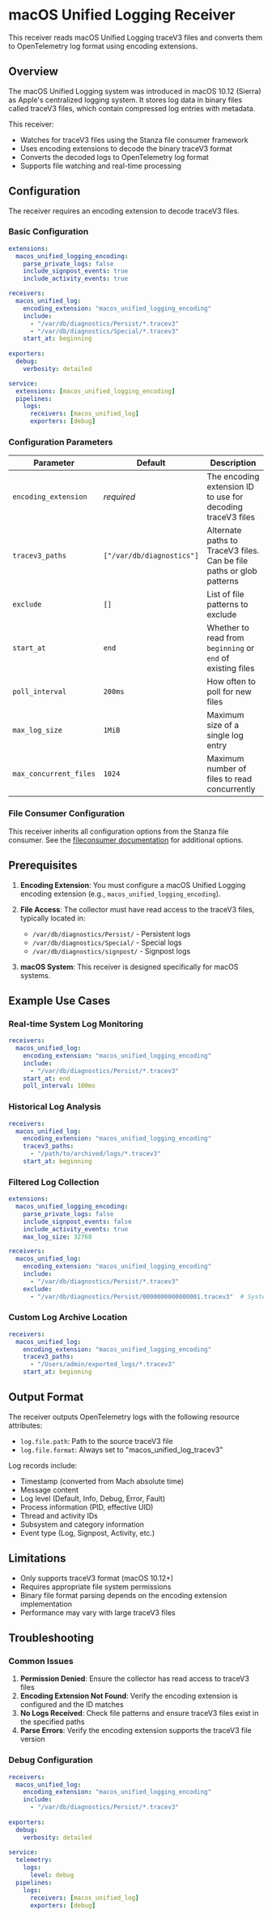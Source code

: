 # macOS Unified Logging Receiver

This receiver reads macOS Unified Logging traceV3 files and converts them to OpenTelemetry log format using encoding extensions.

## Overview

The macOS Unified Logging system was introduced in macOS 10.12 (Sierra) as Apple's centralized logging system. It stores log data in binary files called traceV3 files, which contain compressed log entries with metadata.

This receiver:
- Watches for traceV3 files using the Stanza file consumer framework
- Uses encoding extensions to decode the binary traceV3 format
- Converts the decoded logs to OpenTelemetry log format
- Supports file watching and real-time processing

## Configuration

The receiver requires an encoding extension to decode traceV3 files.

### Basic Configuration

```yaml
extensions:
  macos_unified_logging_encoding:
    parse_private_logs: false
    include_signpost_events: true
    include_activity_events: true

receivers:
  macos_unified_log:
    encoding_extension: "macos_unified_logging_encoding"
    include:
      - "/var/db/diagnostics/Persist/*.tracev3"
      - "/var/db/diagnostics/Special/*.tracev3"
    start_at: beginning
    
exporters:
  debug:
    verbosity: detailed

service:
  extensions: [macos_unified_logging_encoding]
  pipelines:
    logs:
      receivers: [macos_unified_log]
      exporters: [debug]
```

### Configuration Parameters

| Parameter | Default | Description |
|-----------|---------|-------------|
| `encoding_extension` | *required* | The encoding extension ID to use for decoding traceV3 files |
| `tracev3_paths` | `["/var/db/diagnostics"]` | Alternate paths to TraceV3 files. Can be file paths or glob patterns |
| `exclude` | `[]` | List of file patterns to exclude |
| `start_at` | `end` | Whether to read from `beginning` or `end` of existing files |
| `poll_interval` | `200ms` | How often to poll for new files |
| `max_log_size` | `1MiB` | Maximum size of a single log entry |
| `max_concurrent_files` | `1024` | Maximum number of files to read concurrently |

### File Consumer Configuration

This receiver inherits all configuration options from the Stanza file consumer. See the [fileconsumer documentation](../../pkg/stanza/fileconsumer/README.md) for additional options.

## Prerequisites

1. **Encoding Extension**: You must configure a macOS Unified Logging encoding extension (e.g., `macos_unified_logging_encoding`).

2. **File Access**: The collector must have read access to the traceV3 files, typically located in:
   - `/var/db/diagnostics/Persist/` - Persistent logs
   - `/var/db/diagnostics/Special/` - Special logs
   - `/var/db/diagnostics/signpost/` - Signpost logs

3. **macOS System**: This receiver is designed specifically for macOS systems.

## Example Use Cases

### Real-time System Log Monitoring

```yaml
receivers:
  macos_unified_log:
    encoding_extension: "macos_unified_logging_encoding"
    include:
      - "/var/db/diagnostics/Persist/*.tracev3"
    start_at: end
    poll_interval: 100ms
```

### Historical Log Analysis

```yaml
receivers:
  macos_unified_log:
    encoding_extension: "macos_unified_logging_encoding"
    tracev3_paths: 
      - "/path/to/archived/logs/*.tracev3"
    start_at: beginning
```

### Filtered Log Collection

```yaml
extensions:
  macos_unified_logging_encoding:
    parse_private_logs: false
    include_signpost_events: false
    include_activity_events: true
    max_log_size: 32768

receivers:
  macos_unified_log:
    encoding_extension: "macos_unified_logging_encoding"
    include:
      - "/var/db/diagnostics/Persist/*.tracev3"
    exclude:
      - "/var/db/diagnostics/Persist/0000000000000001.tracev3"  # System logs
```

### Custom Log Archive Location

```yaml
receivers:
  macos_unified_log:
    encoding_extension: "macos_unified_logging_encoding"
    tracev3_paths:
      - "/Users/admin/exported_logs/*.tracev3"
    start_at: beginning
```

## Output Format

The receiver outputs OpenTelemetry logs with the following resource attributes:

- `log.file.path`: Path to the source traceV3 file
- `log.file.format`: Always set to "macos_unified_log_tracev3"

Log records include:
- Timestamp (converted from Mach absolute time)
- Message content
- Log level (Default, Info, Debug, Error, Fault)
- Process information (PID, effective UID)
- Thread and activity IDs
- Subsystem and category information
- Event type (Log, Signpost, Activity, etc.)

## Limitations

- Only supports traceV3 format (macOS 10.12+)
- Requires appropriate file system permissions
- Binary file format parsing depends on the encoding extension implementation
- Performance may vary with large traceV3 files

## Troubleshooting

### Common Issues

1. **Permission Denied**: Ensure the collector has read access to traceV3 files
2. **Encoding Extension Not Found**: Verify the encoding extension is configured and the ID matches
3. **No Logs Received**: Check file patterns and ensure traceV3 files exist in the specified paths
4. **Parse Errors**: Verify the encoding extension supports the traceV3 file version

### Debug Configuration

```yaml
receivers:
  macos_unified_log:
    encoding_extension: "macos_unified_logging_encoding"
    include:
      - "/var/db/diagnostics/Persist/*.tracev3"
    
exporters:
  debug:
    verbosity: detailed
    
service:
  telemetry:
    logs:
      level: debug
  pipelines:
    logs:
      receivers: [macos_unified_log]
      exporters: [debug]
``` 
